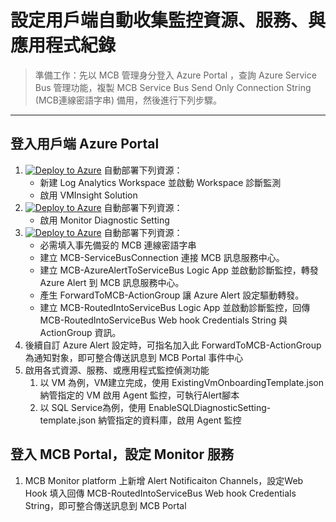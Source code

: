 # 設定用戶端自動收集監控資源、服務、與應用程式紀錄

> 準備工作：先以 MCB 管理身分登入 Azure Portal ，查詢 Azure Service Bus 管理功能，複製 MCB Service Bus Send Only Connection String (MCB連線密語字串) 備用，然後進行下列步驟。
---
## 登入用戶端 Azure Portal
1. [![Deploy to Azure](https://docs.microsoft.com/en-us/azure/templates/media/deploy-to-azure.svg)](https://portal.azure.com/#create/Microsoft.Template/uri/https%3A%2F%2Fraw.githubusercontent.com%2Fmcloud-support%2Farm%2Fmain%2Fworkspace%2FM-100-CreateWorkspace.json) 自動部署下列資源：
   * 新建 Log Analytics Workspace 並啟動 Workspace 診斷監測
   * 啟用 VMInsight Solution
2. [![Deploy to Azure](https://docs.microsoft.com/en-us/azure/templates/media/deploy-to-azure.svg)](https://portal.azure.com/#create/Microsoft.Template/uri/https%3A%2F%2Fraw.githubusercontent.com%2Fmcloud-support%2Farm%2Fmain%2Fworkspace%2FM-101-EnableDiagnosticSetting.json) 自動部署下列資源：
   * 啟用 Monitor Diagnostic Setting
3. [![Deploy to Azure](https://docs.microsoft.com/en-us/azure/templates/media/deploy-to-azure.svg)](https://portal.azure.com/#create/Microsoft.Template/uri/https%3A%2F%2Fraw.githubusercontent.com%2Fmcloud-support%2Farm%2Fmain%2Flogicapp%2FM-200-ForwardingAlertsSet.json) 自動部署下列資源：
   * 必需填入事先備妥的 MCB 連線密語字串
   * 建立 MCB-ServiceBusConnection 連接 MCB 訊息服務中心。
   * 建立 MCB-AzureAlertToServiceBus Logic App 並啟動診斷監控，轉發 Azure Alert 到 MCB 訊息服務中心。
   * 產生 ForwardToMCB-ActionGroup 讓 Azure Alert 設定驅動轉發。
   * 建立 MCB-RoutedIntoServiceBus Logic App 並啟動診斷監控，回傳 MCB-RoutedIntoServiceBus Web hook Credentials String 與 ActionGroup 資訊。
4. 後續自訂 Azure Alert 設定時，可指名加入此 ForwardToMCB-ActionGroup為通知對象，即可整合傳送訊息到 MCB Portal 事件中心
5. 啟用各式資源、服務、或應用程式監控偵測功能
   1. 以 VM 為例，VM建立完成，使用 ExistingVmOnboardingTemplate.json 納管指定的 VM 啟用 Agent 監控，可執行Alert腳本
   2. 以 SQL Service為例，使用 EnableSQLDiagnosticSetting-template.json 納管指定的資料庫，啟用 Agent 監控

## 登入 MCB Portal，設定 Monitor 服務
1. MCB Monitor platform 上新增 Alert Notificaiton Channels，設定Web Hook 填入回傳 MCB-RoutedIntoServiceBus Web hook Credentials String，即可整合傳送訊息到 MCB Portal


